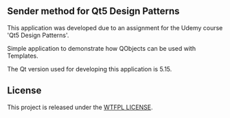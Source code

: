 ## Sender method for Qt5 Design Patterns
This application was developed due to an assignment for the Udemy course 'Qt5 Design Patterns'.

Simple application to demonstrate how QObjects can be used with Templates.

The Qt version used for developing this application is 5.15.

## License
This project is released under the [WTFPL LICENSE](http://www.wtfpl.net/ "WTFPL LICENSE").